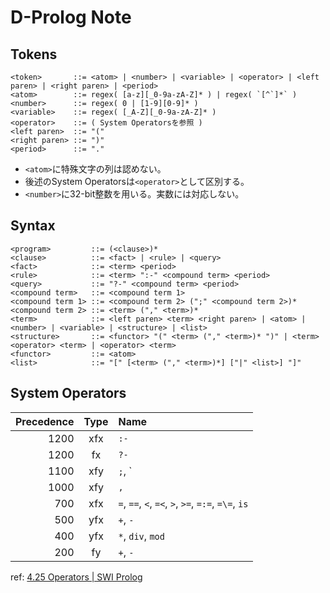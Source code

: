 # D-Prolog Note

## Tokens

```
<token>       ::= <atom> | <number> | <variable> | <operator> | <left paren> | <right paren> | <period>
<atom>        ::= regex( [a-z][_0-9a-zA-Z]* ) | regex( `[^`]*` )
<number>      ::= regex( 0 | [1-9][0-9]* )
<variable>    ::= regex( [_A-Z][_0-9a-zA-Z]* )
<operator>    ::= ( System Operatorsを参照 )
<left paren>  ::= "("
<right paren> ::= ")"
<period>      ::= "."
```

- `<atom>`に特殊文字の列は認めない。
- 後述のSystem Operatorsは`<operator>`として区別する。
- `<number>`に32-bit整数を用いる。実数には対応しない。

## Syntax

```
<program>         ::= (<clause>)*
<clause>          ::= <fact> | <rule> | <query>
<fact>            ::= <term> <period>
<rule>            ::= <term> ":-" <compound term> <period>
<query>           ::= "?-" <compound term> <period>
<compound term>   ::= <compound term 1>
<compound term 1> ::= <compound term 2> (";" <compound term 2>)*
<compound term 2> ::= <term> ("," <term>)*
<term>            ::= <left paren> <term> <right paren> | <atom> | <number> | <variable> | <structure> | <list>
<structure>       ::= <functor> "(" <term> ("," <term>)* ")" | <term> <operator> <term> | <operator> <term>
<functor>         ::= <atom>
<list>            ::= "[" [<term> ("," <term>)*] ["|" <list>] "]"
```

## System Operators

| Precedence | Type | Name |
| ---------: | :--: | :--- |
| 1200 | xfx | `:-` |
| 1200 | fx | `?-` |
| 1100 | xfy | `;`, `|` |
| 1000 | xfy | `,` |
| 700 | xfx | `=`, `==`, `<`, `=<`, `>`, `>=`, `=:=`, `=\=`, `is` |
| 500 | yfx | `+`, `-` |
| 400 | yfx | `*`, `div`, `mod` |
| 200 | fy | `+`, `-` |

ref: [4.25 Operators | SWI Prolog](http://www.swi-prolog.org/pldoc/man?section=operators)
